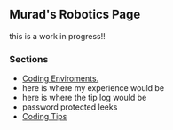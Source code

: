 <link rel="shortcut icon" href="/Murad-s-Page/images/muradlma8.JPG" />

## Murad's Robotics Page
this is a work in progress!!
### Sections
* [ Coding Enviroments. ](/Murad-s-Page/roboticsPages/enviroments )
* here is where my experience would be
* here is where the tip log would be
* password protected leeks
* [ Coding Tips ](/Murad-s-Page/roboticsPages/coding-secrets)
